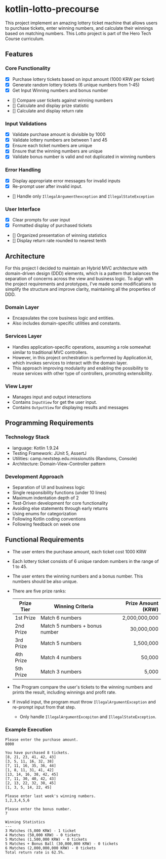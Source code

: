 # kotlin-lotto-precourse

This project implement an amazing lottery ticket machine that allows users to purchase tickets, enter winning numbers, and calculate their winnings based on matching numbers.
This Lotto project is part of the Hero Tech Course curriculum.

## Features

### Core Functionality

- [x] Purchase lottery tickets based on input amount (1000 KRW per ticket)
- [x] Generate random lottery tickets (6 unique numbers from 1-45)
- [x] Get Input Winning numbers and bonus number
- [] Compare user tickets against winning numbers
- [] Calculate and display prize statistic
- [] Calculate and display return rate

### Input Validations

- [x] Validate purchase amount is divisible by 1000
- [x] Validate lottery numbers are between 1 and 45
- [x] Ensure each ticket numbers are unique
- [x] Ensure that the winning numbers are unique
- [x] Validate bonus number is valid and not duplicated in winning numbers

### Error Handling

- [x] Display appropriate error messages for invalid inputs
- [x] Re-prompt user after invalid input.
- [] Handle only `IllegalArgumenthexception` and `IllegalStateException`

### User Interface

- [x] Clear prompts for user input
- [x] Formatted display of purchased tickets
- [] Organized presentation of winning statistics
- [] Display return rate rounded to nearest tenth

## Architecture

For this project I decided to maintain an Hybrid MVC architecture with domain-driven design (DDD) elements, which is a pattern that balances the separation of concerns across the view and business logic.
To align with the project requirements and prototypes, I've made some modifications to simplify the structure and improve clarity, maintaining all the properties of DDD.

### Domain Layer

- Encapsulates the core business logic and entities.
- Also includes domain-specific utilities and constants.

### Services Layer

- Handles application-specific operations, assuming a role somewhat similar to traditional MVC controllers.
- However, in this project orchestration is performed by Application.kt, which invokes services to interact with the domain layer.
- This approach improving modularity and enabling the possibility to reuse services with other type of controllers, promoting extensibility.

### View Layer

- Manages input and output interactions
- Contains `InputView` for get the user input.
- Contains `OutputView` for displaying results and messages

## Programming Requirements

### Technology Stack

- language: Kotlin 1.9.24
- Testing Framework: JUnit 5, AssertJ
- Utilities: camp.nextstep.edu.missionutils (Randoms, Console)
- Architecture: Domain-View-Controller pattern

### Development Approach

- Separation of UI and business logic
- Single responsibility functions (under 10 lines)
- Maximum indentation depth of 2
- Test-Driven development for core functionality
- Avoiding else statements through early returns
- Using enums for categorization
- Following Kotlin coding conventions
- Following feedback on week one

## Functional Requirements

- The user enters the purchase amount, each ticket cost 1000 KRW
- Each lottery ticket consists of 6 unique random numbers in the range of 1 to 45.
- The user enters the winning numbers and a bonus number. This numbers should be also unique.
- There are five prize ranks:

  | Prize Tier | Winning Criteria               | Prize Amount (KRW) |
  | ---------- | ------------------------------ | -----------------: |
  | 1st Prize  | Match 6 numbers                |      2,000,000,000 |
  | 2nd Prize  | Match 5 numbers + bonus number |         30,000,000 |
  | 3rd Prize  | Match 5 numbers                |          1,500,000 |
  | 4th Prize  | Match 4 numbers                |             50,000 |
  | 5th Prize  | Match 3 numbers                |              5,000 |

- The Program compare the user's tickets to the winning numbers and prints the result, including winnings and profit rate.
- If invalid input, the program must throw `IllegalArgumentException` and re-prompt input from that step.
  - Only handle `IllegalArgumentExcepiton` and `IllegalStateException`.

### Example Execution

```
Please enter the purchase amount.
8000

You have purchased 8 tickets.
[8, 21, 23, 41, 42, 43]
[3, 5, 11, 16, 32, 38]
[7, 11, 16, 35, 36, 44]
[1, 8, 11, 31, 41, 42]
[13, 14, 16, 38, 42, 45]
[7, 11, 30, 40, 42, 43]
[2, 13, 22, 32, 38, 45]
[1, 3, 5, 14, 22, 45]

Please enter last week's winning numbers.
1,2,3,4,5,6

Please enter the bonus number.
7

Winning Statistics
---
3 Matches (5,000 KRW) - 1 ticket
4 Matches (50,000 KRW) - 0 tickets
5 Matches (1,500,000 KRW) - 0 tickets
5 Matches + Bonus Ball (30,000,000 KRW) - 0 tickets
6 Matches (2,000,000,000 KRW) - 0 tickets
Total return rate is 62.5%.
```
